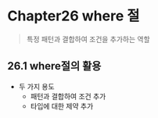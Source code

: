 # Chapter26 where 절

> 특정 패턴과 결합하여 조건을 추가하는 역할  

## 26.1 where절의 활용

- 두 가지 용도
    - 패턴과 결합하여 조건 추가
    - 타입에 대한 제약 추가

